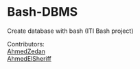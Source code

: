 # Bash-DBMS

Create database with bash (ITI Bash project)

Contributors: <br />
[AhmedZedan](https://github.com/AhmedZedan) <br />
[AhmedElSheriff](https://github.com/AhmedElSheriff)
